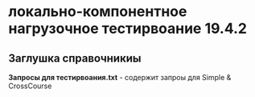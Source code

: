 # локально-компонентное нагрузочное тестирвоание 19.4.2

## Заглушка справочникиы

**Запросы для тестирвоания.txt** - содержит запроы для Simple & CrossCourse
